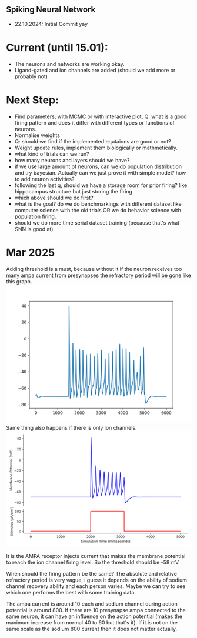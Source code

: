 ## Spiking Neural Network

- 22.10.2024: Initial Commit
    yay

# Current (until 15.01): 
- The neurons and networks are working okay.
- Ligand-gated and ion channels are added (should we add more or probably not)

# Next Step:
- Find parameters, with MCMC or with interactive plot, Q: what is a good firing pattern and does it differ with different types or functions of neurons.
- Normalise weights
- Q: should we find if the implemented equtaions are good or not?
- Weight update rules, implement them biologically or mathmetically.
- what kind of trials can we run?
- how many neurons and layers should we have?
- if we use large amount of neurons, can we do population distribution and try bayesian. Actually can we just prove it with simple model? how to add neuron activities? 
- following the last q, should we have a storage room for prior firing? like hippocampus structure but just storing the firing 
- which above should we do first?
- what is the goal? do we do benchmarkings with different dataset like computer science with the old trials OR we do behavior science with population firing.
- should we do more time serial dataset training (because that's what SNN is good at)

# Mar 2025
Adding threshold is a must, because without it if the neuron receives too many ampa current from presynapses the refractory period will be gone like this graph. ![too many ampa](plots/many_ampa.png) Same thing also happens if there is only ion channels. ![too big current](plots/big_input_current.png)

It is the AMPA receptor injects current that makes the membrane potential to reach the ion channel firing level. So the threshold should be -58 mV.

When should the firing pattern be the same? The absolute and relative refractory period is very vague, i guess it depends on the ability of sodium channel recovery ability and each person varies. Maybe we can try to see which one performs the best with some training data. 

The ampa current is around 10 each and sodium channel during action potential is around 800. If there are 10 presynapse ampa connected to the same neuron, it can have an influence on the action potential (makes the maximum increase from normal 40 to 60 but that's it). If it is not on the same scale as the sodium 800 current then it does not matter actually. 